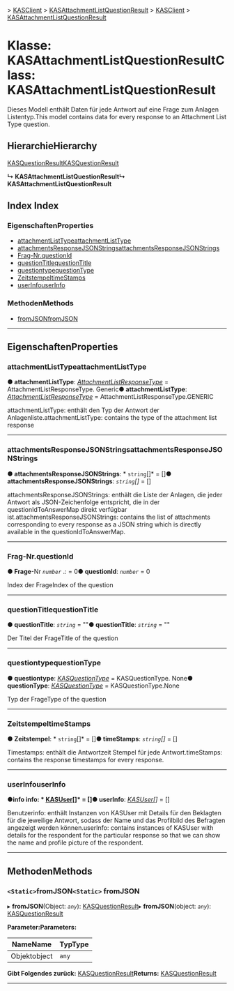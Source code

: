 <span data-ttu-id="977c4-101">[](../README.md) > [KASClient](../modules/kasclient.md) > [KASAttachmentListQuestionResult](../classes/kasclient.kasattachmentlistquestionresult.md)</span><span class="sxs-lookup"><span data-stu-id="977c4-101">[](../README.md) > [KASClient](../modules/kasclient.md) > [KASAttachmentListQuestionResult](../classes/kasclient.kasattachmentlistquestionresult.md)</span></span>

# <a name="class-kasattachmentlistquestionresult"></a><span data-ttu-id="977c4-102">Klasse: KASAttachmentListQuestionResult</span><span class="sxs-lookup"><span data-stu-id="977c4-102">Class: KASAttachmentListQuestionResult</span></span>

<span data-ttu-id="977c4-103">Dieses Modell enthält Daten für jede Antwort auf eine Frage zum Anlagen Listentyp.</span><span class="sxs-lookup"><span data-stu-id="977c4-103">This model contains data for every response to an Attachment List Type question.</span></span>
## <a name="hierarchy"></a><span data-ttu-id="977c4-104">Hierarchie</span><span class="sxs-lookup"><span data-stu-id="977c4-104">Hierarchy</span></span>

 [<span data-ttu-id="977c4-105">KASQuestionResult</span><span class="sxs-lookup"><span data-stu-id="977c4-105">KASQuestionResult</span></span>](kasclient.kasquestionresult.md)

<span data-ttu-id="977c4-106">**↳ KASAttachmentListQuestionResult**</span><span class="sxs-lookup"><span data-stu-id="977c4-106">**↳ KASAttachmentListQuestionResult**</span></span>

## <a name="index"></a><span data-ttu-id="977c4-107">Index </span><span class="sxs-lookup"><span data-stu-id="977c4-107">Index</span></span>

### <a name="properties"></a><span data-ttu-id="977c4-108">Eigenschaften</span><span class="sxs-lookup"><span data-stu-id="977c4-108">Properties</span></span>

* [<span data-ttu-id="977c4-109">attachmentListType</span><span class="sxs-lookup"><span data-stu-id="977c4-109">attachmentListType</span></span>](kasclient.kasattachmentlistquestionresult.md#attachmentlisttype)
* [<span data-ttu-id="977c4-110">attachmentsResponseJSONStrings</span><span class="sxs-lookup"><span data-stu-id="977c4-110">attachmentsResponseJSONStrings</span></span>](kasclient.kasattachmentlistquestionresult.md#attachmentsresponsejsonstrings)
* [<span data-ttu-id="977c4-111">Frag-Nr.</span><span class="sxs-lookup"><span data-stu-id="977c4-111">questionId</span></span>](kasclient.kasattachmentlistquestionresult.md#questionid)
* [<span data-ttu-id="977c4-112">questionTitle</span><span class="sxs-lookup"><span data-stu-id="977c4-112">questionTitle</span></span>](kasclient.kasattachmentlistquestionresult.md#questiontitle)
* [<span data-ttu-id="977c4-113">questiontype</span><span class="sxs-lookup"><span data-stu-id="977c4-113">questionType</span></span>](kasclient.kasattachmentlistquestionresult.md#questiontype)
* [<span data-ttu-id="977c4-114">Zeitstempel</span><span class="sxs-lookup"><span data-stu-id="977c4-114">timeStamps</span></span>](kasclient.kasattachmentlistquestionresult.md#timestamps)
* [<span data-ttu-id="977c4-115">userInfo</span><span class="sxs-lookup"><span data-stu-id="977c4-115">userInfo</span></span>](kasclient.kasattachmentlistquestionresult.md#userinfo)
### <a name="methods"></a><span data-ttu-id="977c4-116">Methoden</span><span class="sxs-lookup"><span data-stu-id="977c4-116">Methods</span></span>

* [<span data-ttu-id="977c4-117">fromJSON</span><span class="sxs-lookup"><span data-stu-id="977c4-117">fromJSON</span></span>](kasclient.kasattachmentlistquestionresult.md#fromjson)

---

## <a name="properties"></a><span data-ttu-id="977c4-118">Eigenschaften</span><span class="sxs-lookup"><span data-stu-id="977c4-118">Properties</span></span>

<a id="attachmentlisttype"></a>

###  <a name="attachmentlisttype"></a><span data-ttu-id="977c4-119">attachmentListType</span><span class="sxs-lookup"><span data-stu-id="977c4-119">attachmentListType</span></span>

<span data-ttu-id="977c4-120">**● attachmentListType**: *[AttachmentListResponseType](../enums/kasclient.attachmentlistresponsetype.md)* = AttachmentListResponseType. Generic</span><span class="sxs-lookup"><span data-stu-id="977c4-120">**● attachmentListType**: *[AttachmentListResponseType](../enums/kasclient.attachmentlistresponsetype.md)* =  AttachmentListResponseType.GENERIC</span></span>

<span data-ttu-id="977c4-121">attachmentListType: enthält den Typ der Antwort der Anlagenliste.</span><span class="sxs-lookup"><span data-stu-id="977c4-121">attachmentListType: contains the type of the attachment list response</span></span>

___

<a id="attachmentsresponsejsonstrings"></a>

###  <a name="attachmentsresponsejsonstrings"></a><span data-ttu-id="977c4-122">attachmentsResponseJSONStrings</span><span class="sxs-lookup"><span data-stu-id="977c4-122">attachmentsResponseJSONStrings</span></span>

<span data-ttu-id="977c4-123">**● attachmentsResponseJSONStrings**: \* `string`[]\* = []</span><span class="sxs-lookup"><span data-stu-id="977c4-123">**● attachmentsResponseJSONStrings**: *`string`[]* =  []</span></span>

<span data-ttu-id="977c4-124">attachmentsResponseJSONStrings: enthält die Liste der Anlagen, die jeder Antwort als JSON-Zeichenfolge entspricht, die in der questionIdToAnswerMap direkt verfügbar ist.</span><span class="sxs-lookup"><span data-stu-id="977c4-124">attachmentsResponseJSONStrings: contains the list of attachments corresponding to every response as a JSON string which is directly available in the questionIdToAnswerMap.</span></span>

___

<a id="questionid"></a>

###  <a name="questionid"></a><span data-ttu-id="977c4-125">Frag-Nr.</span><span class="sxs-lookup"><span data-stu-id="977c4-125">questionId</span></span>

<span data-ttu-id="977c4-126">**● Frage**-Nr *`number`* .: = 0</span><span class="sxs-lookup"><span data-stu-id="977c4-126">**● questionId**: *`number`* = 0</span></span>

<span data-ttu-id="977c4-127">Index der Frage</span><span class="sxs-lookup"><span data-stu-id="977c4-127">Index of the question</span></span>

___

<a id="questiontitle"></a>

###  <a name="questiontitle"></a><span data-ttu-id="977c4-128">questionTitle</span><span class="sxs-lookup"><span data-stu-id="977c4-128">questionTitle</span></span>

<span data-ttu-id="977c4-129">**● questionTitle**: *`string`* = ""</span><span class="sxs-lookup"><span data-stu-id="977c4-129">**● questionTitle**: *`string`* = ""</span></span>

<span data-ttu-id="977c4-130">Der Titel der Frage</span><span class="sxs-lookup"><span data-stu-id="977c4-130">Title of the question</span></span>

___

<a id="questiontype"></a>

###  <a name="questiontype"></a><span data-ttu-id="977c4-131">questiontype</span><span class="sxs-lookup"><span data-stu-id="977c4-131">questionType</span></span>

<span data-ttu-id="977c4-132">**● questiontype**: *[KASQuestionType](../enums/kasclient.kasquestiontype.md)* = KASQuestionType. None</span><span class="sxs-lookup"><span data-stu-id="977c4-132">**● questionType**: *[KASQuestionType](../enums/kasclient.kasquestiontype.md)* =  KASQuestionType.None</span></span>

<span data-ttu-id="977c4-133">Typ der Frage</span><span class="sxs-lookup"><span data-stu-id="977c4-133">Type of the question</span></span>

___

<a id="timestamps"></a>

###  <a name="timestamps"></a><span data-ttu-id="977c4-134">Zeitstempel</span><span class="sxs-lookup"><span data-stu-id="977c4-134">timeStamps</span></span>

<span data-ttu-id="977c4-135">**● Zeitstempel**: \* `string`[]\* = []</span><span class="sxs-lookup"><span data-stu-id="977c4-135">**● timeStamps**: *`string`[]* =  []</span></span>

<span data-ttu-id="977c4-136">Timestamps: enthält die Antwortzeit Stempel für jede Antwort.</span><span class="sxs-lookup"><span data-stu-id="977c4-136">timeStamps: contains the response timestamps for every response.</span></span>

___

<a id="userinfo"></a>

###  <a name="userinfo"></a><span data-ttu-id="977c4-137">userInfo</span><span class="sxs-lookup"><span data-stu-id="977c4-137">userInfo</span></span>

<span data-ttu-id="977c4-138">**●**info info: \* [KASUser](kasclient.kasuser.md)[]\* = []</span><span class="sxs-lookup"><span data-stu-id="977c4-138">**● userInfo**: *[KASUser](kasclient.kasuser.md)[]* =  []</span></span>

<span data-ttu-id="977c4-139">Benutzerinfo: enthält Instanzen von KASUser mit Details für den Beklagten für die jeweilige Antwort, sodass der Name und das Profilbild des Befragten angezeigt werden können.</span><span class="sxs-lookup"><span data-stu-id="977c4-139">userInfo: contains instances of KASUser with details for the respondent for the particular response so that we can show the name and profile picture of the respondent.</span></span>

___

## <a name="methods"></a><span data-ttu-id="977c4-140">Methoden</span><span class="sxs-lookup"><span data-stu-id="977c4-140">Methods</span></span>

<a id="fromjson"></a>

### <a name="static-fromjson"></a><span data-ttu-id="977c4-141">`<Static>`fromJSON</span><span class="sxs-lookup"><span data-stu-id="977c4-141">`<Static>` fromJSON</span></span>

<span data-ttu-id="977c4-142">▸ **fromJSON**(Object: *`any`*): [KASQuestionResult](kasclient.kasquestionresult.md)</span><span class="sxs-lookup"><span data-stu-id="977c4-142">▸ **fromJSON**(object: *`any`*): [KASQuestionResult](kasclient.kasquestionresult.md)</span></span>

<span data-ttu-id="977c4-143">**Parameter:**</span><span class="sxs-lookup"><span data-stu-id="977c4-143">**Parameters:**</span></span>

| <span data-ttu-id="977c4-144">Name</span><span class="sxs-lookup"><span data-stu-id="977c4-144">Name</span></span> | <span data-ttu-id="977c4-145">Typ</span><span class="sxs-lookup"><span data-stu-id="977c4-145">Type</span></span> |
| ------ | ------ |
| <span data-ttu-id="977c4-146">Objekt</span><span class="sxs-lookup"><span data-stu-id="977c4-146">object</span></span> | `any` |

<span data-ttu-id="977c4-147">**Gibt Folgendes zurück:** [KASQuestionResult](kasclient.kasquestionresult.md)</span><span class="sxs-lookup"><span data-stu-id="977c4-147">**Returns:** [KASQuestionResult](kasclient.kasquestionresult.md)</span></span>

___

